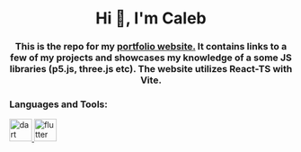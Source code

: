 <h1 align="center">Hi 👋, I'm Caleb</h1>
<h3 align="center">This is the repo for my <a href="www.calebsideras.com" target="_blank" rel="noreferrer">portfolio website.</a> It contains links to a few of my projects and showcases my knowledge of a some JS libraries (p5.js, three.js etc). The website utilizes React-TS with Vite.</h3>

<h3 align="left">Languages and Tools:</h3>
<p align="left"> <a href="https://reactjs.org/" target="_blank" rel="noreferrer"> <img src="https://www.vectorlogo.zone/logos/reactjs/reactjs-ar21.svg" alt="dart"  height="40"/> </a> <a href="https://www.typescriptlang.org/" target="_blank" rel="noreferrer"> <img src="https://www.vectorlogo.zone/logos/typescriptlang/typescriptlang-icon.svg" alt="flutter" width="40" height="40"/> </a> </p>
